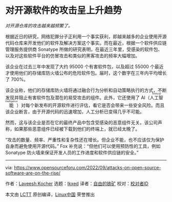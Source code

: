 [#]: subject: "Attacks On Open Source Software Are On The Rise"
[#]: via: "https://www.opensourceforu.com/2022/09/attacks-on-open-source-software-are-on-the-rise/"
[#]: author: "Laveesh Kocher https://www.opensourceforu.com/author/laveesh-kocher/"
[#]: collector: "lkxed"
[#]: translator: "vvvbbbcz"
[#]: reviewer: " "
[#]: publisher: " "
[#]: url: " "

对开源软件的攻击呈上升趋势
======
*对开源仓库的攻击越来越频繁了。*

根据近日的研究，网络犯罪分子正利用一个事实获利，即越来越多的企业使用开源代码仓库来开发他们的软件及解决方案这个事实。而在最近，根据一个软件供应链管理服务提供商 Sonatype 所做的研究表明，在最近三年里，受感染的软件包、以及对这些软件平台的仿冒攻击和类似的黑客攻击的频率大幅增加。

该企业在过去三年中发现了大约 95000 个有害软件包，以及超过 55000 个最近才使用他们的存储库防火墙公布的危险软件包。届时，这个数字在三年内平均增长了 700%。

该企业称，他们的存储库防火墙将通过融合行为分析和自动策略执行的方式，不断发现并阻止有害软件包及潜在的易受攻击的组件。此外，它还使用了 AI（<ruby>人工智能<rt>Artificial Intelligence</rt></ruby>）对每个新发布的开源软件进行评估，看它是否会带来一些安全风险。而且该企业断言，由于开源代码的迅速增加，人工分析已变得几乎不可能。

然而，这与该企业是否在它的最终产品中包含受感染的恶意组件无关。该公司声称，如果那些恶意组件已经被下载到他们的终端上，就已经太晚了。

“攻击的数量、频率、严重性和复杂性还在增长。但企业不能，也不应该仅为保护自身而避免使用开源代码。” Fox 补充说：“但他们可以使用预防性的工具，例如 Sonatype 防火墙来保证开发人员的工作进度和软件供应链的安全。”

--------------------------------------------------------------------------------

via: https://www.opensourceforu.com/2022/09/attacks-on-open-source-software-are-on-the-rise/

作者：[Laveesh Kocher][a]
选题：[lkxed][b]
译者：[自由的铁矿](https://github.com/vvvbbbcz)
校对：[校对者ID](https://github.com/校对者ID)

本文由 [LCTT](https://github.com/LCTT/TranslateProject) 原创编译，[Linux中国](https://linux.cn/) 荣誉推出

[a]: https://www.opensourceforu.com/author/laveesh-kocher/
[b]: https://github.com/lkxed
